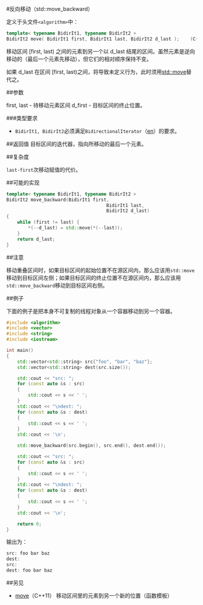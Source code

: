 #反向移动（std::move_backward）

定义于头文件`<algorithm>`中：

```C++
template< typename BidirIt1, typename BidirIt2 >
BidirIt2 move( BidirIt1 first, BidirIt1 last, BidirIt2 d_last );    (C++11 - )
```

移动区间 [first, last) 之间的元素到另一个以 d_last 结尾的区间。虽然元素是逆向移动的（最后一个元素先移动），但它们的相对顺序保持不变。

如果 d_last 在区间 [first, last)之间，将导致未定义行为，此时须用[std::move](move.md)替代之。

##参数

first, last - 待移动元素区间
    d_first - 目标区间的终止位置。

###类型要求

- `BidirIt1, BidirIt2`必须满足`BidirectionalIterator`（[en](http://en.cppreference.com/w/cpp/concept/BidirectionalIterator)）的要求。

##返回值
目标区间的迭代器，指向所移动的最后一个元素。

##复杂度

`last-first`次移动赋值的代价。

##可能的实现

```C++
template< typename BidirIt1, typename BidirIt2 >
BidirIt2 move_backward(BidirIt1 first,
                                     BidirIt1 last,
                                     BidirIt2 d_last)
{
    while (first != last) {
        *(--d_last) = std::move(*(--last));
    }
    return d_last;
}
```

##注意

移动重叠区间时，如果目标区间的起始位置不在源区间内，那么应该用`std::move`移动到目标区间左侧；如果目标区间的终止位置不在源区间内，那么应该用`std::move_backward`移动到目标区间右侧。

##例子

下面的例子是把本身不可复制的线程对象从一个容器移动到另一个容器。

```C++
#include <algorithm>
#include <vector>
#include <string>
#include <iostream>

int main()
{
    std::vector<std::string> src{"foo", "bar", "baz"};
    std::vector<std::string> dest(src.size());

    std::cout << "src: ";
    for (const auto &s : src)
    {
        std::cout << s << ' ';
    }
    std::cout << "\ndest: ";
    for (const auto &s : dest)
    {
        std::cout << s << ' ';
    }
    std::cout << '\n';

    std::move_backward(src.begin(), src.end(), dest.end());

    std::cout << "src: ";
    for (const auto &s : src)
    {
        std::cout << s << ' ';
    }
    std::cout << "\ndest: ";
    for (const auto &s : dest)
    {
        std::cout << s << ' ';
    }
    std::cout << '\n';

    return 0;
}
```

输出为：

```C++
src: foo bar baz
dest:
src:
dest: foo bar baz
```

##另见

- [move](move.md)（C++11）           移动区间里的元素到另一个新的位置（函数模板）

